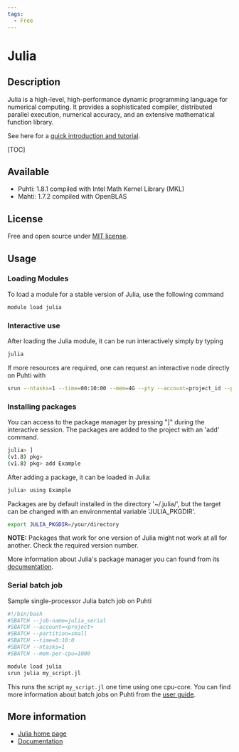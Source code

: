 ```yaml
---
tags:
  - Free
---
```


# Julia

## Description

Julia is a high-level, high-performance dynamic programming language for
numerical computing. It provides a sophisticated compiler, distributed
parallel execution, numerical accuracy, and an extensive mathematical
function library.

See here for a [quick introduction and tutorial](https://github.com/csc-training/julia-introduction).

[TOC]

## Available

- Puhti: 1.8.1 compiled with Intel Math Kernel Library (MKL)
- Mahti: 1.7.2 compiled with OpenBLAS

## License

Free and open source under [MIT license](https://github.com/JuliaLang/julia/blob/master/LICENSE.md).

## Usage

### Loading Modules

To load a module for a stable version of Julia, use the following command

```bash
module load julia
```

### Interactive use

After loading the Julia module, it can be run interactively simply by
typing

```bash
julia
```

If more resources are required, one can request an interactive node
directly on Puhti with

```bash
srun --ntasks=1 --time=00:10:00 --mem=4G --pty --account=project_id --partition=small julia
```

### Installing packages

You can access to the package manager by pressing "]" during the interactive session. The packages are added to the project with an 'add' command.

```bash
julia> ]
(v1.8) pkg>
(v1.8) pkg> add Example
```

After adding a package, it can be loaded in Julia:

```bash
julia> using Example
```

Packages are by default installed in the directory '~/.julia/', but the target can be changed with an environmental variable 'JULIA_PKGDIR'.

```bash
export JULIA_PKGDIR=/your/directory
```

**NOTE:** Packages that work for one version of Julia might not work at all for another. Check the required version number.

More information about Julia's package manager you can found from its [documentation](https://julialang.github.io/Pkg.jl/v1/).

### Serial batch job

Sample single-processor Julia batch job on Puhti

```bash
#!/bin/bash 
#SBATCH --job-name=julia_serial
#SBATCH --account=<project>
#SBATCH --partition=small
#SBATCH --time=0:10:0
#SBATCH --ntasks=1
#SBATCH --mem-per-cpu=1000

module load julia
srun julia my_script.jl
```

This runs the script `my_script.jl` one time using one cpu-core. You can find more information about batch jobs on Puhti from the [user guide](../computing/running/index.md).

## More information

- [Julia home page](https://julialang.org )
- [Documentation](https://docs.julialang.org)
